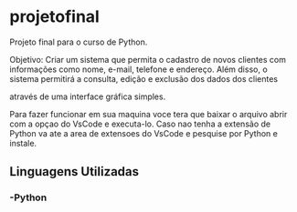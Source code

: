 # projetofinal
<p>Projeto final para o curso de Python.</p>
<p>Objetivo: Criar um sistema que permita o cadastro de novos clientes
com informações como nome, e-mail, telefone e endereço. Além disso, o
sistema permitirá a consulta, edição e exclusão dos dados dos clientes

através de uma interface gráfica simples.</p>
<p>Para fazer funcionar em sua maquina voce tera que baixar o arquivo abrir com a opçao do VsCode e executa-lo. Caso nao tenha a extensão de Python va ate a area de extensoes do VsCode e pesquise por Python e instale.</p>
<h2>Linguagens Utilizadas</h2>
<h3>
  -Python
</h3>
